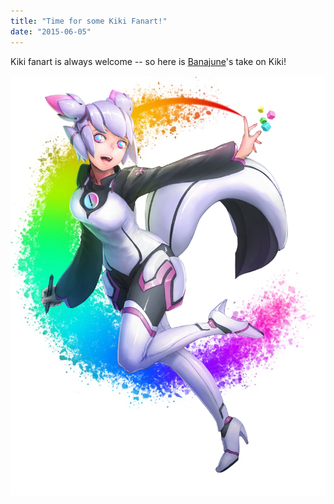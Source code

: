 ```yaml
---
title: "Time for some Kiki Fanart!"
date: "2015-06-05"
---
```


Kiki fanart is always welcome -- so here is [Banajune](http://www.pixiv.net/member.php?id=387261)'s take on Kiki!

[![krt09-kiki-color](images/krt09-kiki-color.jpeg)](https://krita.org/wp-content/uploads/2015/06/krt09-kiki-color.jpeg)
